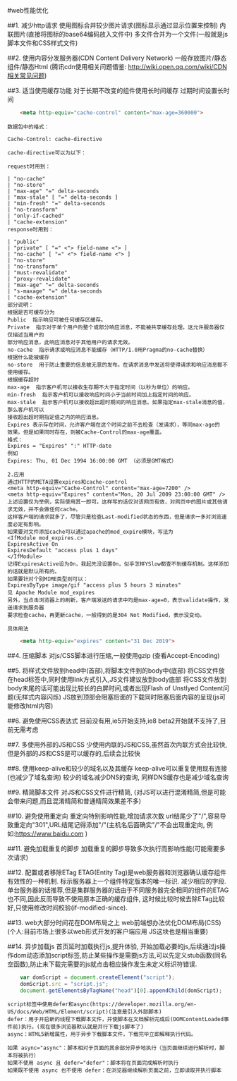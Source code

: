#web性能优化

##1. 减少http请求
	使用图标合并较少图片请求(图标显示通过显示位置来控制)
	内联图片(直接将图标的base64编码放入文件中)
	多文件合并为一个文件(一般就是js脚本文件和CSS样式文件)

##2. 使用内容分发服务器(CDN Content Delivery Network)
	一般存放图片/静态组件/静态Html (腾讯cdn使用相关问题借鉴: http://wiki.open.qq.com/wiki/CDN相关常见问题)

##3. 适当使用缓存功能
	对于长期不改变的组件使用长时间缓存 过期时间设置长时间
```html
	<meta http-equiv="cache-control" content="max-age=360000">
```
	数据包中的格式：

	Cache-Control: cache-directive

	cache-directive可以为以下：

	request时用到：

	| "no-cache"
	| "no-store"
	| "max-age" "=" delta-seconds
	| "max-stale" [ "=" delta-seconds ]
	| "min-fresh" "=" delta-seconds
	| "no-transform"
	| "only-if-cached"
	| "cache-extension"
	response时用到：

	| "public"
	| "private" [ "=" <"> field-name <"> ]
	| "no-cache" [ "=" <"> field-name <"> ]
	| "no-store"
	| "no-transform"
	| "must-revalidate"
	| "proxy-revalidate"
	| "max-age" "=" delta-seconds
	| "s-maxage" "=" delta-seconds
	| "cache-extension"
	部分说明：
	根据是否可缓存分为
	Public  指示响应可被任何缓存区缓存。
	Private  指示对于单个用户的整个或部分响应消息，不能被共享缓存处理。这允许服务器仅仅描述当用户的
	部分响应消息，此响应消息对于其他用户的请求无效。
	no-cache  指示请求或响应消息不能缓存（HTTP/1.0用Pragma的no-cache替换）
	根据什么能被缓存
	no-store  用于防止重要的信息被无意的发布。在请求消息中发送将使得请求和响应消息都不使用缓存。
	根据缓存超时
	max-age  指示客户机可以接收生存期不大于指定时间（以秒为单位）的响应。
	min-fresh  指示客户机可以接收响应时间小于当前时间加上指定时间的响应。
	max-stale  指示客户机可以接收超出超时期间的响应消息。如果指定max-stale消息的值，那么客户机可以
	接收超出超时期指定值之内的响应消息。
	Expires 表示存在时间，允许客户端在这个时间之前不去检查（发请求），等同max-age的
	效果。但是如果同时存在，则被Cache-Control的max-age覆盖。
	格式：
	Expires = "Expires" ":" HTTP-date
	例如
	Expires: Thu, 01 Dec 1994 16:00:00 GMT （必须是GMT格式）
	 
	2.应用
	通过HTTP的META设置expires和cache-control
	<meta http-equiv="Cache-Control" content="max-age=7200" />
	<meta http-equiv="Expires" content="Mon, 20 Jul 2009 23:00:00 GMT" />
	上述设置仅为举例，实际使用其一即可。这样写的话仅对该网页有效，对网页中的图片或其他请求无效，并不会做任何cache。
	这样客户端的请求就多了，尽管只是检查Last-modified状态的东西，但是请求一多对浏览速度必定有影响。
	如果要对文件添加cache可以通过apache的mod_expire模块，写法为
	<IfModule mod_expires.c>
	ExpiresActive On
	ExpiresDefault "access plus 1 days"
	</IfModule>
	记得ExpiresActive设为On，我起先没设置On，似乎怎样YSlow都查不到缓存机制。这样添加的话就是默认所有的。
	如果要针对个别MIME类型则可以：
	ExpiresByType image/gif "access plus 5 hours 3 minutes"
	见 Apache Module mod_expires
	另外，当点击浏览器上的刷新，客户端发送的请求中均是max-age=0，表示validate操作，发送请求到服务器
	要求检查cache，再更新cache，一般得到的是304 Not Modified，表示没变动。

	具体用法
```html
	<meta http-equiv="expires" content="31 Dec 2019">
```
	
##4. 压缩脚本
	对js/CSS脚本进行压缩,一般使用gzip (查看Accept-Encoding)

##5. 将样式文件放到head中(首部),将脚本文件到的body中(底部)
	将CSS文件放在head标签中,同时使用link方式引入,JS文件建议放到body底部
	将CSS文件放到body末尾的话可能出现比较长的白屏时间,或者出现Flash of Unstlyed Content问题(无样式内容闪烁)
	JS放到顶部会阻塞后面的下载同时阻塞后面内容的呈现(js可能修改html内容)

##6. 避免使用CSS表达式
	目前没有用,ie5开始支持,ie8 beta2开始就不支持了,目前无需考虑

##7. 多使用外部的JS和CSS
	少使用内联的JS和CSS,虽然首次内联方式会比较快,但是外部的JS和CSS是可以缓存的,后续会比较快

##8. 使用keep-alive和较少的域名以及其缓存
	keep-alive可以重复使用现有连接(也减少了域名查询)
	较少的域名减少DNS的查询, 同样DNS缓存也是减少域名查询

##9. 精简脚本文件
	对JS和CSS文件进行精简, (对JS可以进行混淆精简,但是可能会带来问题,而且混淆精简和普通精简效果差不多)

##10. 避免使用重定向
	重定向特别影响性能,增加请求次数
	url结尾少了"/",容易导致重定向"301",URL结尾记得添加"/"(主机名后面确实"/"不会出现重定向, 例如:https://www.baidu.com )

##11. 避免加载重复的脚步
	加载重复的脚步导致多次执行而影响性能(可能需要多次请求)

##12. 配置或者移除ETag
	ETAG(Entity Tag)是web服务器和浏览器确认缓存组件有效性的一种机制. 标示服务器上一个组件特定版本的唯一标识. 减少相应的字段. 单台服务器的话推荐,但是集群服务器的话由于不同服务器完全相同的组件的ETAG也不同,因此反而导致不使用原本正确的缓存组件, 这时候比较时候去除ETag比较好,只使用修改时间校验(if-modified-since).

##13. web大部分时间花在DOM布局之上
	web前端想办法优化DOM布局(CSS) (个人:目前市场上很多以web形式开发的客户端应用 JS这块也是相当重要)


##14. 异步加载js
	首页延时加载执行js,提升体验, 开始加载必要的js,后续通过js操作dom动态添加script标签,防止某些操作是需要js方法,可以先定义stub函数(同名空函数),防止未下载完需要的js就点击相应操作发生未定义标识符错误.
```javascript
	var domScript = document.createElement("script");
	domScript.src = "script.js";
	document.getElementsByTagName("head")[0].appendChild(domScript);
```
	
	script标签中使用defer和async(https://developer.mozilla.org/en-US/docs/Web/HTML/Element/script)(注意是引入外部脚本)
	defer：用于开启新的线程下载脚本文件，并使脚本在文档解析完成后(DOMContentLoaded事件前)执行。(现在很多浏览器默认就是并行下载js脚本了)
	async：HTML5新增属性，用于异步下载脚本文件，下载完毕立即解释执行代码。

	如果 async="async"：脚本相对于页面的其余部分异步地执行（当页面继续进行解析时，脚本将被执行）
	如果不使用 async 且 defer="defer"：脚本将在页面完成解析时执行
	如果既不使用 async 也不使用 defer：在浏览器继续解析页面之前，立即读取并执行脚本









